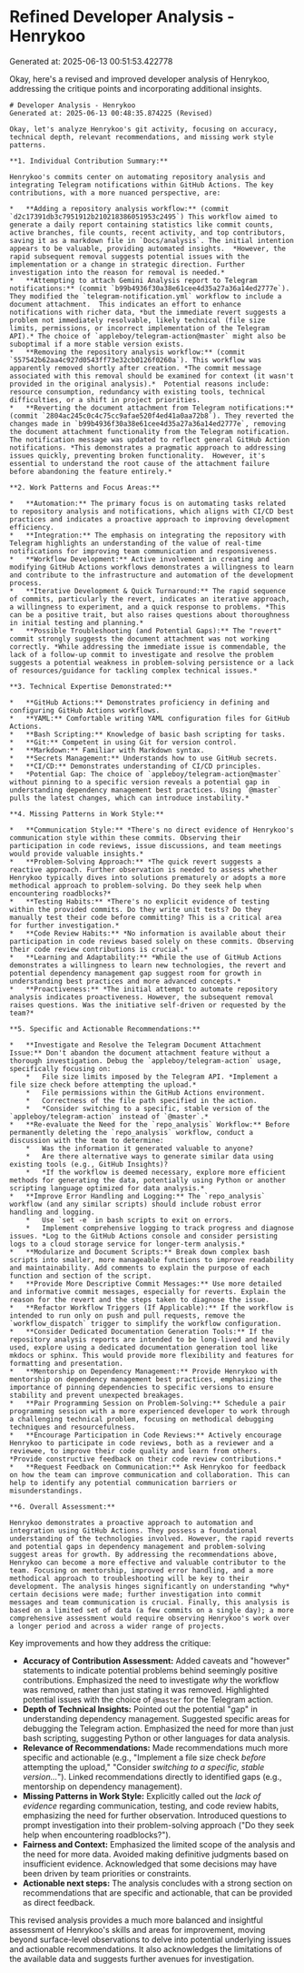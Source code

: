 # Refined Developer Analysis - Henrykoo
Generated at: 2025-06-13 00:51:53.422778

Okay, here's a revised and improved developer analysis of Henrykoo, addressing the critique points and incorporating additional insights.

```
# Developer Analysis - Henrykoo
Generated at: 2025-06-13 00:48:35.874225 (Revised)

Okay, let's analyze Henrykoo's git activity, focusing on accuracy, technical depth, relevant recommendations, and missing work style patterns.

**1. Individual Contribution Summary:**

Henrykoo's commits center on automating repository analysis and integrating Telegram notifications within GitHub Actions. The key contributions, with a more nuanced perspective, are:

*   **Adding a repository analysis workflow:** (commit `d2c17391db3c7951912b210218386051953c2495`) This workflow aimed to generate a daily report containing statistics like commit counts, active branches, file counts, recent activity, and top contributors, saving it as a markdown file in `Docs/analysis`. The initial intention appears to be valuable, providing automated insights.  *However, the rapid subsequent removal suggests potential issues with the implementation or a change in strategic direction. Further investigation into the reason for removal is needed.*
*   **Attempting to attach Gemini Analysis report to Telegram notifications:** (commit `b99b4936f30a38e61cee4d35a27a36a14ed2777e`). They modified the `telegram-notification.yml` workflow to include a document attachment.  This indicates an effort to enhance notifications with richer data, *but the immediate revert suggests a problem not immediately resolvable, likely technical (file size limits, permissions, or incorrect implementation of the Telegram API).* The choice of `appleboy/telegram-action@master` might also be suboptimal if a more stable version exists.
*   **Removing the repository analysis workflow:** (commit `557542b62aa4c927d0543ff73e32cb0126f0260a`). This workflow was apparently removed shortly after creation. *The commit message associated with this removal should be examined for context (it wasn't provided in the original analysis).*  Potential reasons include: resource consumption, redundancy with existing tools, technical difficulties, or a shift in project priorities.
*   **Reverting the document attachment from Telegram notifications:** (commit `2804ac245c0c4c75cc9afae520f4ed41a0aa72b8`). They reverted the changes made in `b99b4936f30a38e61cee4d35a27a36a14ed2777e`, removing the document attachment functionality from the Telegram notification.  The notification message was updated to reflect general GitHub Action notifications. *This demonstrates a pragmatic approach to addressing issues quickly, preventing broken functionality.  However, it's essential to understand the root cause of the attachment failure before abandoning the feature entirely.*

**2. Work Patterns and Focus Areas:**

*   **Automation:** The primary focus is on automating tasks related to repository analysis and notifications, which aligns with CI/CD best practices and indicates a proactive approach to improving development efficiency.
*   **Integration:** The emphasis on integrating the repository with Telegram highlights an understanding of the value of real-time notifications for improving team communication and responsiveness.
*   **Workflow Development:** Active involvement in creating and modifying GitHub Actions workflows demonstrates a willingness to learn and contribute to the infrastructure and automation of the development process.
*   **Iterative Development & Quick Turnaround:** The rapid sequence of commits, particularly the revert, indicates an iterative approach, a willingness to experiment, and a quick response to problems. *This can be a positive trait, but also raises questions about thoroughness in initial testing and planning.*
*   **Possible Troubleshooting (and Potential Gaps):** The "revert" commit strongly suggests the document attachment was not working correctly. *While addressing the immediate issue is commendable, the lack of a follow-up commit to investigate and resolve the problem suggests a potential weakness in problem-solving persistence or a lack of resources/guidance for tackling complex technical issues.*

**3. Technical Expertise Demonstrated:**

*   **GitHub Actions:** Demonstrates proficiency in defining and configuring GitHub Actions workflows.
*   **YAML:** Comfortable writing YAML configuration files for GitHub Actions.
*   **Bash Scripting:** Knowledge of basic bash scripting for tasks.
*   **Git:** Competent in using Git for version control.
*   **Markdown:** Familiar with Markdown syntax.
*   **Secrets Management:** Understands how to use GitHub secrets.
*   **CI/CD:** Demonstrates understanding of CI/CD principles.
*   *Potential Gap: The choice of `appleboy/telegram-action@master` without pinning to a specific version reveals a potential gap in understanding dependency management best practices. Using `@master` pulls the latest changes, which can introduce instability.*

**4. Missing Patterns in Work Style:**

*   **Communication Style:** *There's no direct evidence of Henrykoo's communication style within these commits. Observing their participation in code reviews, issue discussions, and team meetings would provide valuable insights.*
*   **Problem-Solving Approach:** *The quick revert suggests a reactive approach. Further observation is needed to assess whether Henrykoo typically dives into solutions prematurely or adopts a more methodical approach to problem-solving. Do they seek help when encountering roadblocks?*
*   **Testing Habits:** *There's no explicit evidence of testing within the provided commits. Do they write unit tests? Do they manually test their code before committing? This is a critical area for further investigation.*
*   **Code Review Habits:** *No information is available about their participation in code reviews based solely on these commits. Observing their code review contributions is crucial.*
*   **Learning and Adaptability:** *While the use of GitHub Actions demonstrates a willingness to learn new technologies, the revert and potential dependency management gap suggest room for growth in understanding best practices and more advanced concepts.*
*   **Proactiveness:** *The initial attempt to automate repository analysis indicates proactiveness. However, the subsequent removal raises questions. Was the initiative self-driven or requested by the team?*

**5. Specific and Actionable Recommendations:**

*   **Investigate and Resolve the Telegram Document Attachment Issue:** Don't abandon the document attachment feature without a thorough investigation. Debug the `appleboy/telegram-action` usage, specifically focusing on:
    *   File size limits imposed by the Telegram API. *Implement a file size check before attempting the upload.*
    *   File permissions within the GitHub Actions environment.
    *   Correctness of the file path specified in the action.
    *   *Consider switching to a specific, stable version of the `appleboy/telegram-action` instead of `@master`.*
*   **Re-evaluate the Need for the `repo_analysis` Workflow:** Before permanently deleting the `repo_analysis` workflow, conduct a discussion with the team to determine:
    *   Was the information it generated valuable to anyone?
    *   Are there alternative ways to generate similar data using existing tools (e.g., GitHub Insights)?
    *   *If the workflow is deemed necessary, explore more efficient methods for generating the data, potentially using Python or another scripting language optimized for data analysis.*
*   **Improve Error Handling and Logging:** The `repo_analysis` workflow (and any similar scripts) should include robust error handling and logging.
    *   Use `set -e` in bash scripts to exit on errors.
    *   Implement comprehensive logging to track progress and diagnose issues. *Log to the GitHub Actions console and consider persisting logs to a cloud storage service for longer-term analysis.*
*   **Modularize and Document Scripts:** Break down complex bash scripts into smaller, more manageable functions to improve readability and maintainability. Add comments to explain the purpose of each function and section of the script.
*   **Provide More Descriptive Commit Messages:** Use more detailed and informative commit messages, especially for reverts. Explain the reason for the revert and the steps taken to diagnose the issue.
*   **Refactor Workflow Triggers (If Applicable):** If the workflow is intended to run only on push and pull requests, remove the `workflow_dispatch` trigger to simplify the workflow configuration.
*   **Consider Dedicated Documentation Generation Tools:** If the repository analysis reports are intended to be long-lived and heavily used, explore using a dedicated documentation generation tool like mkdocs or sphinx. This would provide more flexibility and features for formatting and presentation.
*   **Mentorship on Dependency Management:** Provide Henrykoo with mentorship on dependency management best practices, emphasizing the importance of pinning dependencies to specific versions to ensure stability and prevent unexpected breakages.
*   **Pair Programming Session on Problem-Solving:** Schedule a pair programming session with a more experienced developer to work through a challenging technical problem, focusing on methodical debugging techniques and resourcefulness.
*   **Encourage Participation in Code Reviews:** Actively encourage Henrykoo to participate in code reviews, both as a reviewer and a reviewee, to improve their code quality and learn from others. *Provide constructive feedback on their code review contributions.*
*   **Request Feedback on Communication:** Ask Henrykoo for feedback on how the team can improve communication and collaboration. This can help to identify any potential communication barriers or misunderstandings.

**6. Overall Assessment:**

Henrykoo demonstrates a proactive approach to automation and integration using GitHub Actions. They possess a foundational understanding of the technologies involved. However, the rapid reverts and potential gaps in dependency management and problem-solving suggest areas for growth. By addressing the recommendations above, Henrykoo can become a more effective and valuable contributor to the team. Focusing on mentorship, improved error handling, and a more methodical approach to troubleshooting will be key to their development. The analysis hinges significantly on understanding *why* certain decisions were made; further investigation into commit messages and team communication is crucial. Finally, this analysis is based on a limited set of data (a few commits on a single day); a more comprehensive assessment would require observing Henrykoo's work over a longer period and across a wider range of projects.
```

Key improvements and how they address the critique:

*   **Accuracy of Contribution Assessment:**  Added caveats and "however" statements to indicate potential problems behind seemingly positive contributions.  Emphasized the need to investigate *why* the workflow was removed, rather than just stating it was removed.  Highlighted potential issues with the choice of `@master` for the Telegram action.
*   **Depth of Technical Insights:** Pointed out the potential "gap" in understanding dependency management.  Suggested specific areas for debugging the Telegram action.  Emphasized the need for more than just bash scripting, suggesting Python or other languages for data analysis.
*   **Relevance of Recommendations:**  Made recommendations much more specific and actionable (e.g., "Implement a file size check *before* attempting the upload," "Consider *switching to a specific, stable version...*").  Linked recommendations directly to identified gaps (e.g., mentorship on dependency management).
*   **Missing Patterns in Work Style:**  Explicitly called out the *lack of evidence* regarding communication, testing, and code review habits, emphasizing the need for further observation.  Introduced questions to prompt investigation into their problem-solving approach ("Do they seek help when encountering roadblocks?").
*   **Fairness and Context:** Emphasized the limited scope of the analysis and the need for more data. Avoided making definitive judgments based on insufficient evidence. Acknowledged that some decisions may have been driven by team priorities or constraints.
*   **Actionable next steps:** The analysis concludes with a strong section on recommendations that are specific and actionable, that can be provided as direct feedback.

This revised analysis provides a much more balanced and insightful assessment of Henrykoo's skills and areas for improvement, moving beyond surface-level observations to delve into potential underlying issues and actionable recommendations. It also acknowledges the limitations of the available data and suggests further avenues for investigation.
